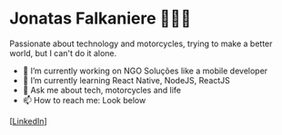# Jonatas Falkaniere 👨🏻‍💻

Passionate about technology and motorcycles, trying to make a better world, but I can't do it alone. 

- 🔭 I’m currently working on NGO Soluções like a mobile developer 
- 🌱 I’m currently learning React Native, NodeJS, ReactJS
- 💬 Ask me about tech, motorcycles and life
- 📫 How to reach me: Look below

[[LinkedIn](https://www.linkedin.com/in/jonatasfalkaniere)]
